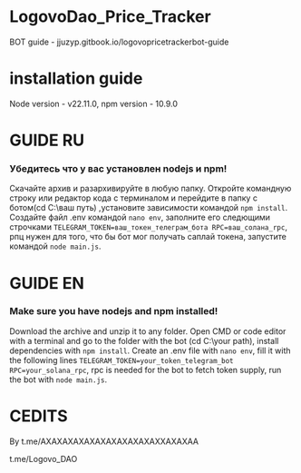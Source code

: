 # LogovoDao_Price_Tracker
BOT guide - jjuzyp.gitbook.io/logovopricetrackerbot-guide

# installation guide
Node version - v22.11.0, npm version - 10.9.0

# GUIDE RU
### Убедитесь что у вас установлен nodejs и npm!
Скачайте архив и разархивируйте в любую папку. Откройте командную строку или редактор кода с терминалом и перейдите в папку с ботом(cd C:\ваш путь\) ,установите зависимости командой ```npm install```. Создайте файл .env командой ```nano env```, заполните его следющими строчками ```TELEGRAM_TOKEN=ваш_токен_телеграм_бота RPC=ваш_солана_rpc```, рпц нужен для того, что бы бот мог получать саплай токена, запустите командой ```node main.js```. 

# GUIDE EN
### Make sure you have nodejs and npm installed!
Download the archive and unzip it to any folder. Open CMD or code editor with a terminal and go to the folder with the bot (cd C:\your path\), install dependencies with ```npm install```. Create an .env file with ```nano env```, fill it with the following lines ```TELEGRAM_TOKEN=your_token_telegram_bot RPC=your_solana_rpc```, rpc is needed for the bot to fetch token supply, run the bot with ```node main.js```. 

# CEDITS
By t.me/AXAXAXAXAXAXAXAXAXAXAXXAXAXAA

t.me/Logovo_DAO